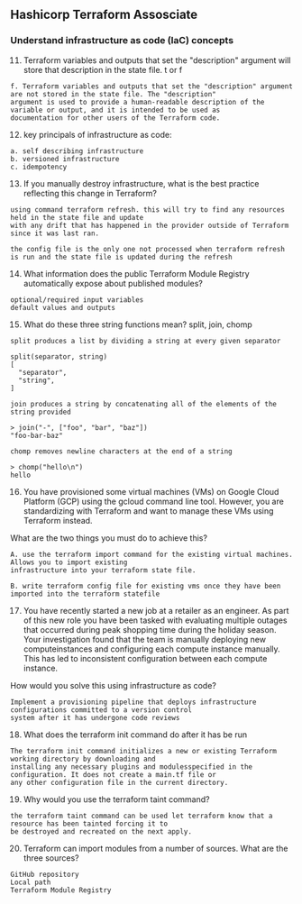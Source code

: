 ## Hashicorp Terraform Assosciate 

### Understand infrastructure as code (IaC) concepts

11. Terraform variables and outputs that set the "description" argument will store that description in the state file. t or f 
```
f. Terraform variables and outputs that set the "description" argument are not stored in the state file. The "description"
argument is used to provide a human-readable description of the variable or output, and it is intended to be used as
documentation for other users of the Terraform code.
```

12. key principals of infrastructure as code: 
```
a. self describing infrastructure
b. versioned infrastructure
c. idempotency
```

13. If you manually destroy infrastructure, what is the best practice reflecting this change in Terraform?
```
using command terraform refresh. this will try to find any resources held in the state file and update
with any drift that has happened in the provider outside of Terraform since it was last ran.

the config file is the only one not processed when terraform refresh is run and the state file is updated during the refresh
```

14. What information does the public Terraform Module Registry automatically expose about published modules?
```
optional/required input variables
default values and outputs 
```

15. What do these three string functions mean? split, join, chomp
```
split produces a list by dividing a string at every given separator

split(separator, string)
[
  "separator",
  "string",
]

join produces a string by concatenating all of the elements of the string provided

> join("-", ["foo", "bar", "baz"])
"foo-bar-baz"

chomp removes newline characters at the end of a string

> chomp("hello\n")
hello
```

16. You have provisioned some virtual machines (VMs) on Google Cloud Platform (GCP) using the gcloud command line tool.
However, you are standardizing with Terraform and want to manage these VMs using Terraform instead.

What are the two things you must do to achieve this?

```
A. use the terraform import command for the existing virtual machines. Allows you to import existing
infrastructure into your terraform state file.

B. write terraform config file for existing vms once they have been imported into the terraform statefile
```

17. You have recently started a new job at a retailer as an engineer. As part of this new role
you have been tasked with evaluating multiple outages that occurred during peak shopping time during the
holiday season. Your investigation found that the team is manually deploying new computeinstances and configuring each
compute instance manually. This has led to inconsistent configuration between each compute instance.
 
How would you solve this using infrastructure as code?
```
Implement a provisioning pipeline that deploys infrastructure configurations committed to a version control
system after it has undergone code reviews
```

18. What does the terraform init command do after it has be run
```
The terraform init command initializes a new or existing Terraform working directory by downloading and
installing any necessary plugins and modulesspecified in the configuration. It does not create a main.tf file or
any other configuration file in the current directory.
```

19. Why would you use the terraform taint command?

```
the terraform taint command can be used let terraform know that a resource has been tainted forcing it to
be destroyed and recreated on the next apply.
```

20. Terraform can import modules from a number of sources. What are the three sources?

```
GitHub repository
Local path
Terraform Module Registry
```



